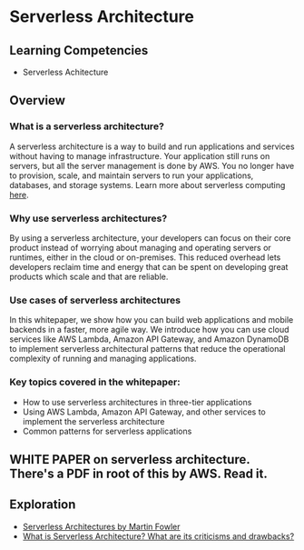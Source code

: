# Serverless Architecture 

## Learning Competencies
- Serverless Achitecture

## Overview

### What is a serverless architecture?
A serverless architecture is a way to build and run applications and services without having to manage infrastructure. Your application still runs on servers, but all the server management is done by AWS. You no longer have to provision, scale, and maintain servers to run your applications, databases, and storage systems. Learn more about serverless computing [here](https://aws.amazon.com/serverless/).

### Why use serverless architectures?
By using a serverless architecture, your developers can focus on their core product instead of worrying about managing and operating servers or runtimes, either in the cloud or on-premises. This reduced overhead lets developers reclaim time and energy that can be spent on developing great products which scale and that are reliable.

### Use cases of serverless architectures
In this whitepaper, we show how you can build web applications and mobile backends in a faster, more agile way. We introduce how you can use cloud services like AWS Lambda, Amazon API Gateway, and Amazon DynamoDB to implement serverless architectural patterns that reduce the operational complexity of running and managing applications.

### Key topics covered in the whitepaper:
- How to use serverless architectures in three-tier applications
- Using AWS Lambda, Amazon API Gateway, and other services to implement the serverless architecture
- Common patterns for serverless applications

## WHITE PAPER on serverless architecture. There's a PDF in root of this by AWS. Read it.

## Exploration
- [Serverless Architectures by Martin Fowler](https://martinfowler.com/articles/serverless.html)
- [What is Serverless Architecture? What are its criticisms and drawbacks?](https://medium.com/@MarutiTech/what-is-serverless-architecture-what-are-its-criticisms-and-drawbacks-928659f9899a)